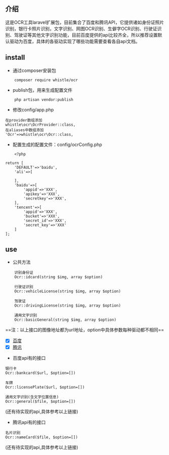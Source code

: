 ## 介绍
这是OCR工具laravel扩展包，目前集合了百度和腾讯API，它提供诸如身份证照片识别，银行卡照片识别，文字识别、网图OCR识别、生僻字OCR识别、行驶证识别、驾驶证等其他文字识别功能，目前百度提供的api比较齐全，所以推荐设置默认驱动为百度，具体的各驱动实现了哪些功能需要查看各自api文档。

## install
- 通过composer安装包
```
    composer require whistle/ocr
```
- publish包，用来生成配置文件
```
    php artisan vendor:publish
```
- 修改config/app.php
```
在provider数组添加 
whistle\ocr\OcrProvider::class,
在aliases中数组添加
'Ocr'=>whistle\ocr\Ocr::class,
```
- 配置生成的配置文件：config/ocrConfig.php
```
    <?php

return [
    'DEFAULT'=>'baidu',
    'ali'=>[

    ],
    'baidu'=>[
        'appid'=>'XXX',
        'apikey'=>'XXX',
        'secretkey'=>'XXX',
    ],
    'tencent'=>[
        'appid'=>'XXX',
        'bucket'=>'XXX',
        'secret_id'=>'XXX',
        'secret_key'=>'XXX'
    ]
];
```
    
##  use
-  公共方法
```
    识别身份证
    Ocr::idcard(string $img, array $option)
```  
```
    行驶证识别
    Ocr::vehicleLicense(string $img, array $option)
```
```
    驾驶证
    Ocr::drivingLicense(string $img, array $option)
```
```
    通用文字识别
    Ocr::basicGeneral(string $img, array $option)
```
==注：以上接口的图像地址都为url地址，option中具体参数每种驱动都不相同==

- [x] [百度](https://cloud.baidu.com/doc/OCR/OCR-API.html)
- [x] [腾讯](https://cloud.tencent.com/document/product/460/6895) 

- 百度api有的接口
```
银行卡
Ocr::bankcard($url, $option=[])
```
```
车牌
Ocr::licensePlate($url, $option=[])
```

```
通用文字识别(含文字位置信息)
Ocr::general($file, $option=[])
 ```
(还有待实现的api,具体参考以上链接)


 - 腾讯api有的接口
```
名片识别
Ocr::nameCard($file, $option=[])
 ```
 (还有待实现的api,具体参考以上链接)
